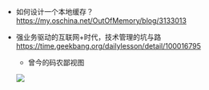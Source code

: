 * 如何设计一个本地缓存？ https://my.oschina.net/OutOfMemory/blog/3133013
* 强业务驱动的互联网+时代，技术管理的坑与路 https://time.geekbang.org/dailylesson/detail/100016795
    * 曾今的码农鄙视图
    
    ![](png/码农鄙视图.PNG)